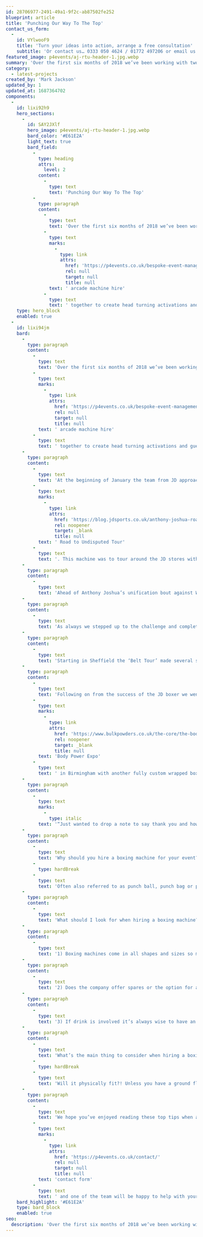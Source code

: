 ```yaml
---
id: 28706977-2491-49a1-9f2c-ab87502fe252
blueprint: article
title: 'Punching Our Way To The Top'
contact_us_form:
  -
    id: VYlwooF9
    title: 'Turn your ideas into action, arrange a free consultation'
    subtitle: 'Or contact us… 0333 050 4624 / 01772 497206 or email us: info@p4events.co.uk'
featured_image: p4events/aj-rtu-header-1.jpg.webp
summary: 'Over the first six months of 2018 we’ve been working with two big brands, bringing our customisation skills specialist arcade machine hire together to create head turning activations and guest.'
category:
  - latest-projects
created_by: 'Mark Jackson'
updated_by: 1
updated_at: 1687364702
components:
  -
    id: lixi92h9
    hero_sections:
      -
        id: SAY2JXlf
        hero_image: p4events/aj-rtu-header-1.jpg.webp
        bard_color: '#E61E2A'
        light_text: true
        bard_field:
          -
            type: heading
            attrs:
              level: 2
            content:
              -
                type: text
                text: 'Punching Our Way To The Top'
          -
            type: paragraph
            content:
              -
                type: text
                text: 'Over the first six months of 2018 we’ve been working with two big brands, bringing our customisation skills specialist'
              -
                type: text
                marks:
                  -
                    type: link
                    attrs:
                      href: 'https://p4events.co.uk/bespoke-event-management/event-entertainment/arcade-machine-hire/'
                      rel: null
                      target: null
                      title: null
                text: ' arcade machine hire'
              -
                type: text
                text: ' together to create head turning activations and guest stopping exhibition attractions.'
    type: hero_block
    enabled: true
  -
    id: lixi94jm
    bard:
      -
        type: paragraph
        content:
          -
            type: text
            text: 'Over the first six months of 2018 we’ve been working with two big brands, bringing our customisation skills specialist'
          -
            type: text
            marks:
              -
                type: link
                attrs:
                  href: 'https://p4events.co.uk/bespoke-event-management/event-entertainment/arcade-machine-hire/'
                  rel: null
                  target: null
                  title: null
            text: ' arcade machine hire'
          -
            type: text
            text: ' together to create head turning activations and guest stopping exhibition attractions.'
      -
        type: paragraph
        content:
          -
            type: text
            text: 'At the beginning of January the team from JD approached us with a challenge to produce a custom boxing machine for JD’s'
          -
            type: text
            marks:
              -
                type: link
                attrs:
                  href: 'https://blog.jdsports.co.uk/anthony-joshua-road-to-undisputed-belt-tour/'
                  rel: noopener
                  target: _blank
                  title: null
            text: ' Road to Undisputed Tour'
          -
            type: text
            text: '. This machine was to tour around the JD stores with Anthony Joshua’s winning belts. The challenge was set to build a boxing machine similar to the visual supplied by JD and incorporating a full HD screen, GoPro Camera mounts to capture the action and a media hub to store and distribute the content.'
      -
        type: paragraph
        content:
          -
            type: text
            text: 'Ahead of Anthony Joshua’s unification bout against WBO heavyweight champion Joshua Parker on the 31st March at the Principality Stadium in Cardiff, JD welcomed fans to come along to AJ’s ‘Belt Tour’. JD and AJ collaborated to give fans a unique opportunity to have their picture taken with Joshua’s IBF, WBA (super), and IBO belts at store nationwide, along with an exclusive chance to win tickets to the highly anticipated fight.'
      -
        type: paragraph
        content:
          -
            type: text
            text: 'As always we stepped up to the challenge and completed the project in record time. We then sent the machine out with our team of time served technicians and solved the many logistical and mechanical issues that often occur when a machine of this size are transported from venue to venue rather than being in one set location.'
      -
        type: paragraph
        content:
          -
            type: text
            text: 'Starting in Sheffield the ‘Belt Tour’ made several stops before reaching its final destination in Cardiff, where AJ added Parker’s WBO belt to his collection. AJ is now just one belt away from becoming the coveted undisputed heavyweight champion of the world.'
      -
        type: paragraph
        content:
          -
            type: text
            text: 'Following on from the success of the JD boxer we went on to support Bulk Powders at the '
          -
            type: text
            marks:
              -
                type: link
                attrs:
                  href: 'https://www.bulkpowders.co.uk/the-core/the-body-power-experience/'
                  rel: noopener
                  target: _blank
                  title: null
            text: 'Body Power Expo'
          -
            type: text
            text: ' in Birmingham with another fully custom wrapped boxing machine that proved to be a huge success with both the Bulk Powders team and guests alike.'
      -
        type: paragraph
        content:
          -
            type: text
            marks:
              -
                type: italic
            text: '“Just wanted to drop a note to say thank you and how happy we were with the boxing machine. Everything went smoothly – didn’t have any issues.” Rebecca | Bulk Powders'
      -
        type: paragraph
        content:
          -
            type: text
            text: 'Why should you hire a boxing machine for your event?'
          -
            type: hardBreak
          -
            type: text
            text: 'Often also referred to as punch ball, punch bag or punching machines, the boxing machine is a great add on to your event, activation or exhibition stand. Over the past 12-months alone we’ve hired these machines to JD, Bulk Powders, Unilever, Lynx and Aalco Metals to name just a few of our leading name clients. These boxing machines are set to free play and are an instant attraction to your activation or exhibition. From hiring a boxing machine for one night to a longer event or exhibition we can help!'
      -
        type: paragraph
        content:
          -
            type: text
            text: 'What should I look for when hiring a boxing machine?'
      -
        type: paragraph
        content:
          -
            type: text
            text: '1) Boxing machines come in all shapes and sizes so make sure the company you’re hiring off sends you an image of the exact machine they are planning to supply.'
      -
        type: paragraph
        content:
          -
            type: text
            text: '2) Does the company offer spares or the option for a back-up machine at a reduced rate? Due to the nature of these machine being constantly punched you can find that they get a variety of technical issues such as the arm getting stuck, the ball popping or even snapping off in some instances. For this reason it’s important to go with a company that can provide a level of support for your event or you may end up with a machine turned off and unable to be used.'
      -
        type: paragraph
        content:
          -
            type: text
            text: '3) If drink is involved it’s always wise to have an operator with the machine to limit the risk to you and your guests. After a few drinks you can often get guests trying to head butt or drop kick the ball which never ends well.'
      -
        type: paragraph
        content:
          -
            type: text
            text: 'What’s the main thing to consider when hiring a boxing machine?'
          -
            type: hardBreak
          -
            type: text
            text: 'Will it physically fit?! Unless you have a ground floor location or an extremely large goods lift the chances are a 7ft boxing machine (which doesn’t bend) isn’t going to fit. We’ve had all sorts of challenges when it comes to access so its important to check all your dimensions before you book.'
      -
        type: paragraph
        content:
          -
            type: text
            text: 'We hope you’ve enjoyed reading these top tips when a hiring boxing machine and should you be interesting in getting more information please do complete our '
          -
            type: text
            marks:
              -
                type: link
                attrs:
                  href: 'https://p4events.co.uk/contact/'
                  rel: null
                  target: null
                  title: null
            text: 'contact form'
          -
            type: text
            text: ' and one of the team will be happy to help with your enquiry.'
    bard_highlight: '#E61E2A'
    type: bard_block
    enabled: true
seo:
  description: 'Over the first six months of 2018 we’ve been working with two big brands, bringing our customisation skills and arcade machine hire together to create head turning activations and guest stopping exhibition attractions with our custom boxing machines, from a one night hire to a full nationwide roadshow.'
---
```

